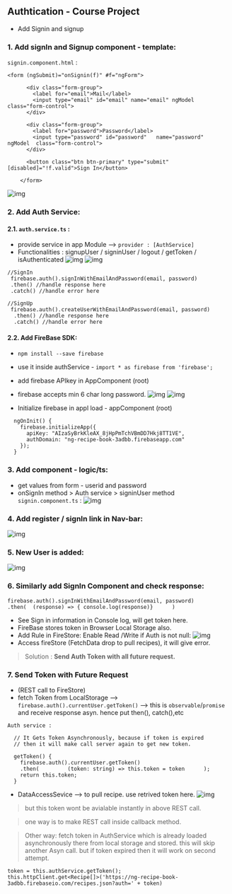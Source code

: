 ## Authtication - Course Project
- Add Signin and signup

### 1. Add signIn and Signup component - template:

`signin.component.html` :
```
<form (ngSubmit)="onSignin(f)" #f="ngForm">

      <div class="form-group">
        <label for="email">Mail</label>
        <input type="email" id="email" name="email" ngModel class="form-control">
      </div>

      <div class="form-group">
        <label for="password">Password</label>
        <input type="password" id="password"   name="password"  ngModel  class="form-control">
      </div>

      <button class="btn btn-primary" type="submit" [disabled]="!f.valid">Sign In</button>

    </form>
```
![img](https://github.com/lekhrajdinkar/NG6/blob/master/notes/assets/auth/04.JPG)

### 2. Add Auth Service:

#### 2.1. `auth.service.ts` :
- provide service in app Module --> `provider : [AuthService]`
- Functionalities : signupUser / signinUser / logout / getToken / isAuthenticated
![img](https://github.com/lekhrajdinkar/NG6/blob/master/notes/assets/auth/03.JPG)
![img](https://github.com/lekhrajdinkar/NG6/blob/master/notes/assets/auth/05.JPG)

```
//SignIn
 firebase.auth().signInWithEmailAndPassword(email, password)
 .then() //handle response here
 .catch() //handle error here 
 
//SignUp
 firebase.auth().createUserWithEmailAndPassword(email, password)
  .then() //handle response here
  .catch() //handle error here
```
#### 2.2. Add FireBase SDK:
- `npm install --save firebase`
- use it inside authService - `import * as firebase from 'firebase';`
- add firebase APIkey in AppComponent (root)
- firebase accepts min 6 char long password.
![img](https://github.com/lekhrajdinkar/NG6/blob/master/notes/assets/auth/08.JPG)
![img](https://github.com/lekhrajdinkar/NG6/blob/master/notes/assets/auth/09.JPG)

- Initialize firebase in appl load - appComponent (root)
```
  ngOnInit() {
    firebase.initializeApp({
      apiKey: "AIzaSyBrkKleAX_8jHpPmTchVBmDD7Hkj8TT1VE",
      authDomain: "ng-recipe-book-3adbb.firebaseapp.com"
    });
  }
```


### 3. Add component - logic/ts:
- get values from form - userid and password
- onSignIn method > Auth service > signinUser method
`signin.component.ts` :
![img](https://github.com/lekhrajdinkar/NG6/blob/master/notes/assets/auth/06.JPG)

### 4. Add register / signIn link in Nav-bar:
![img](https://github.com/lekhrajdinkar/NG6/blob/master/notes/assets/auth/07.JPG)

### 5. New User is added:
![img](https://github.com/lekhrajdinkar/NG6/blob/master/notes/assets/auth/10.JPG)

### 6. Similarly add SignIn Component and check response:
```
firebase.auth().signInWithEmailAndPassword(email, password)
.then(  (response) => { console.log(response)}		)
```		
- See Sign in information in Console log, will get token here.
- FireBase stores token in Browser Local Storage also.
- Add Rule in FireStore: Enable Read /Write if Auth is not null:
![img](https://github.com/lekhrajdinkar/NG6/blob/master/notes/assets/auth/11.JPG)
- Access fireStore (FetchData drop to pull recipes), it will give error. 
> Solution : **Send Auth Token with all future request.**

### 7. Send Token with Future Request 
- (REST call to FireStore)
- fetch Token from LocalStorage --> ` firebase.auth().currentUser.getToken()` --> this is `observable`/`promise` and receive response asyn. hence put then(), catch(),etc
```
Auth service :

  // It Gets Token Asynchronously, because if token is expired 
  // then it will make call server again to get new token.
  
  getToken() {
    firebase.auth().currentUser.getToken()
	.then(         (token: string) => this.token = token      );
    return this.token;
  }
```

- DataAccessSevice --> to pull recipe. use retrived token here.
![img](https://github.com/lekhrajdinkar/NG6/blob/master/notes/assets/auth/12.JPG)
> but this token wont be avialable instantly in above REST call.

> one way is to make REST call inside callback method.

> Other way: fetch token in AuthService which is already loaded asynchronously there from local storage and stored. this will skip another Asyn call.
but if token expired then it will work on second attempt.
```
token = this.authService.getToken();
this.httpClient.get<Recipe[]>('https://ng-recipe-book-3adbb.firebaseio.com/recipes.json?auth=' + token)
```


















